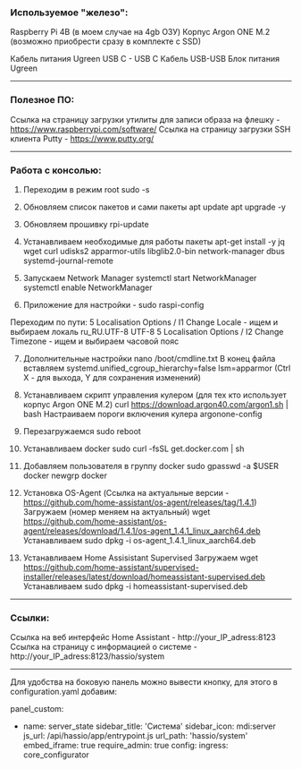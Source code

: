 ### Используемое "железо":
Raspberry Pi 4B (в моем случае на 4gb ОЗУ)
Корпус Argon ONE M.2 (возможно приобрести сразу в комплекте с SSD)

Кабель питания Ugreen USB C - USB C
Кабель USB-USB
Блок питания Ugreen 

__________________________________________________________________

### Полезное ПО:
Ссылка на страницу загрузки утилиты для записи образа на флешку - https://www.raspberrypi.com/software/
Ссылка на страницу загрузки SSH клиента Putty - https://www.putty.org/
__________________________________________________________________

### Работа с консолью:

1. Переходим в режим root
sudo -s

2. Обновляем список пакетов и сами пакеты
apt update
apt upgrade -y

3. Обновляем прошивку
rpi-update

4. Устанавливаем необходимые для работы пакеты
apt-get install -y jq wget curl udisks2 apparmor-utils libglib2.0-bin network-manager dbus systemd-journal-remote

5. Запускаем Network Manager
systemctl start NetworkManager
systemctl enable NetworkManager

6. Приложение для настройки -
sudo raspi-config

Переходим по пути:
5 Localisation Options / I1 Change Locale - ищем и выбираем локаль ru_RU.UTF-8 UTF-8
5 Localisation Options / I2 Change Timezone - ищем и выбираем часовой пояс

7. Дополнительные настройки
nano /boot/cmdline.txt
В конец файла вставляем systemd.unified_cgroup_hierarchy=false lsm=apparmor
(Ctrl X - для выхода, Y для сохранения изменений)

8. Устанавливаем скрипт управления кулером (для тех кто использует корпус Argon ONE M.2)
curl https://download.argon40.com/argon1.sh | bash
Настраиваем пороги включения кулера
argonone-config

9. Перезагружаемся
sudo reboot

10. Устанавливаем docker
sudo curl -fsSL get.docker.com | sh

11. Добавляем пользователя в группу docker
sudo gpasswd -a $USER docker
newgrp docker

12. Установка OS-Agent (Ссылка на актуальные версии - https://github.com/home-assistant/os-agent/releases/tag/1.4.1)
Загружаем (номер меняем на актуальный) 
wget https://github.com/home-assistant/os-agent/releases/download/1.4.1/os-agent_1.4.1_linux_aarch64.deb 
Устанавливаем 
sudo dpkg -i os-agent_1.4.1_linux_aarch64.deb

13. Устанавливаем Home Assisistant Supervised
Загружаем
wget https://github.com/home-assistant/supervised-installer/releases/latest/download/homeassistant-supervised.deb
Устанавливаем 
sudo dpkg -i homeassistant-supervised.deb

__________________________________________________________________

### Ссылки:
Ссылка на веб интерфейс Home Assistant - http://your_IP_adress:8123
Ссылка на страницу с информацией о системе - http://your_IP_adress:8123/hassio/system
__________________________________________________________________

Для удобства на боковую панель можно вывести кнопку, для этого в configuration.yaml добавим:

panel_custom:
  - name: server_state
    sidebar_title: 'Система'
    sidebar_icon: mdi:server
    js_url: /api/hassio/app/entrypoint.js
    url_path: 'hassio/system'
    embed_iframe: true
    require_admin: true
    config:
      ingress: core_configurator
